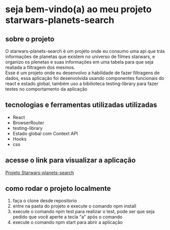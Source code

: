 # seja bem-vindo(a) ao meu projeto starwars-planets-search

## sobre o projeto
 O starwars-planets-search é um projeto onde eu consumo uma api que trás informações de planetas que existem no universo de filmes starwars, e organizo os plenetas e suas informações em uma tabela para que seja realiada a filtragem dos mesmos.<br> 
 Esse é um projeto onde eu desenvolvo a habilidade de fazer filtragens de dados, essa aplicação foi desenvolvida usando componentes funcionais do react e estado global, também uso a bibilioteca testing-library para fazer testes no comportamento da aplicação 

## tecnologias e ferramentas utilizadas utilizadas
* React
* BrowserRouter
* testing-library
* Estado global com Context API
* Hooks
* css

## acesse o link para visualizar a aplicação
[Projeto Starwars-planets-search](https://starwars-planets-search-weld.vercel.app/)

## como rodar o projeto localmente
1. faça o clone desde repositorio 
2. entre na pasta do projeto e execute o comando npm install
3. execute o comando npm test para realizar o test, pode ser que seja pedido que você aperte a tecla "a" após o comando
4. execute o comando npm start para abrir a aplicação
